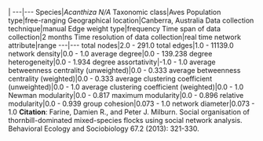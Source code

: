 |
---|---
Species|*Acanthiza N/A*
Taxonomic class|Aves
Population type|free-ranging
Geographical location|Canberra, Australia
Data collection technique|manual 
Edge weight type|frequency
Time span of data collection|2 months
Time resolution of data collection|real time
network attribute|range
---|---
total nodes|2.0 - 291.0
total edges|1.0 - 11139.0
network density|0.0 - 1.0
average degree|0.0 - 139.238
degree heterogeneity|0.0 - 1.934
degree assortativity|-1.0 - 1.0
average betweenness centrality (unweighted)|0.0 - 0.333
average betweenness centrality (weighted)|0.0 - 0.333
average clustering coefficient (unweighted)|0.0 - 1.0
average clustering coefficient (weighted)|0.0 - 1.0
Newman modularity|0.0 - 0.817
maximum modularity|0.0 - 0.896
relative modularity|0.0 - 0.939
group cohesion|0.073 - 1.0
network diameter|0.073 - 1.0
**Citation**: Farine, Damien R., and Peter J. Milburn. 
Social organisation of thornbill-dominated mixed-species flocks using social network analysis.
 Behavioral Ecology and Sociobiology 67.2 (2013): 321-330.